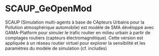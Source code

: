 # SCAUP_GeOpenMod
SCAUP (Simulation multi-agents à base de CApteurs Urbains pour la Pollution atmosphérique automobile) est modèle de SMA dévéloppé avec GAMA-Platform pour simuler le trafic routier en milieu urbain à partir de comptages routiers (capteurs électromagnétique).
Cette version est appliquée à un réseau routier virtuel pour explorer la sensibilité et les paramètres du modèle de simulation (cf. includes)
